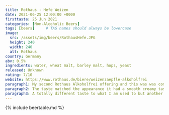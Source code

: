 ```yaml
---
title: Rothaus - Hefe Weizen
date: 2021-06-25 12:00:00 +0000
firsttaste: 25 Jun 2021
categories: [Non-Alcoholic Beers]
tags: [beers]     # TAG names should always be lowercase
image:
  src: /assets/img/beers/RothausHefe.JPG
  height: 240
  width: 240
  alt: Rothaus
country: Germany
abv: 0.5%
ingredients: water, wheat malt, barley malt, hops, yeast
released: Unknown
rating: 7/10
website: https://www.rothaus.de/biere/weizenzaepfle-alkoholfrei
paragraph1: My second Rothaus Alkoholfrei offering and this was was completely different to the Tannenzapfle. It poured with a large creamy looking head and a very cloudy appearance.
paragraph2: The taste matched the appearance it had a smooth creamy taste with a hint of bitterness which went down really well.
paragraph3: A totally different taste to what I am used to but another really nice beer from Rothaus!
---
```

{% include beertable.md %}
